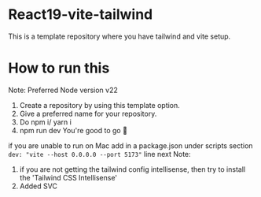 # React19-vite-tailwind
This is a template repository where you have tailwind and vite setup.


# How to run this 
  Note: Preferred Node version v22
1. Create a repository by using this template option.
2. Give a preferred name for your repository.
3. Do npm i/ yarn i
4. npm run dev
    You're good to go 🚀

if you are unable to run on Mac add in a package.json under scripts section ```dev: "vite --host 0.0.0.0 --port 5173"``` line next 
Note: 
1. if you are not getting the tailwind config intellisense, then try to install the 'Tailwind CSS Intellisense'
2. Added SVC
